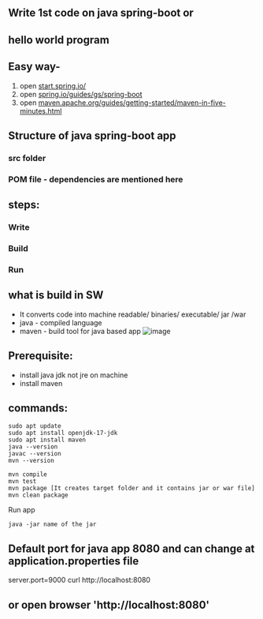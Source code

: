 ## Write 1st code on java spring-boot or

## hello world program

## Easy way- 
1. open [﻿start.spring.io/](https://start.spring.io/) 
2. open [﻿spring.io/guides/gs/spring-boot](https://spring.io/guides/gs/spring-boot) 
3. open [﻿maven.apache.org/guides/getting-started/maven-in-five-minutes.html](https://maven.apache.org/guides/getting-started/maven-in-five-minutes.html) 

## Structure of java spring-boot app
### src folder 
### POM file - dependencies are mentioned here

## steps: 
### Write
### Build
### Run 

## what is build in SW
- It converts code into machine readable/ binaries/ executable/ jar /war
- java - compiled language
- maven - build tool for java based app
  ![image](https://github.com/mir-owahed/DevOps-tutorial/assets/133110800/86713b92-45dd-4d0d-b2bd-ec27581c5ee6)


## Prerequisite:
- install java jdk not jre on machine
- install maven

## commands:
```
sudo apt update
sudo apt install openjdk-17-jdk
sudo apt install maven
java --version
javac --version
mvn --version

mvn compile
mvn test
mvn package [It creates target folder and it contains jar or war file]
mvn clean package
```
Run app
```
java -jar name of the jar
```

## Default port for java app 8080 and can change at application.properties file
server.port=9000
curl http://localhost:8080
## or open browser 'http://localhost:8080'
